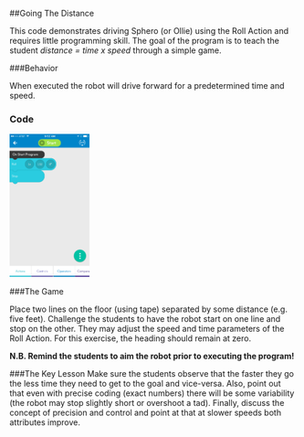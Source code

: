 ##Going The Distance

This code demonstrates driving Sphero (or Ollie) using the Roll Action and requires little programming skill. The goal of the program is to teach the student *distance = time x speed* through a simple game.

###Behavior

When executed the robot will drive forward for a predetermined time and speed.

### Code

<img src="GoingTheDistance.PNG" alt="Image of Program Code" style="Height: 250px;"/>

###The Game

Place two lines on the floor (using tape) separated by some distance (e.g. five feet). Challenge the students to have the robot start on one line and stop on the other. They may adjust the speed and time parameters of the Roll Action. For this exercise, the heading should remain at zero.

**N.B. Remind the students to aim the robot prior to executing the program!**



###The Key Lesson
Make sure the students observe that the faster they go the less time they need to get to the goal and vice-versa. Also, point out that even with precise coding (exact numbers) there will be some variability (the robot may stop slightly short or overshoot a tad). Finally, discuss the concept of precision and control and point at that at slower speeds both attributes improve.
